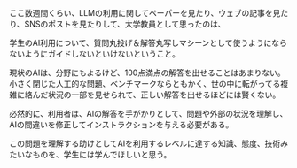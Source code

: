 ここ数週間くらい、LLMの利用に関してペーパーを見たり、ウェブの記事を見たり、SNSのポストを見たりして、大学教員として思ったのは、

学生のAI利用について、質問丸投げ＆解答丸写しマシーンとして使うようにならないようにガイドしないといけないということ。

現状のAIは、分野にもよるけど、100点満点の解答を出せることはあまりない。小さく閉じた人工的な問題、ベンチマークならともかく、世の中に転がってる複雑に絡んだ状況の一部を見せられて、正しい解答を出せるほどには賢くない。

必然的に、利用者は、AIの解答を手がかりとして、問題や外部の状況を理解し、AIの間違いを修正してインストラクションを与える必要がある。

この問題を理解する助けとしてAIを利用するレベルに達する知識、態度、技術みたいなものを、学生には学んでほしいと思う。
